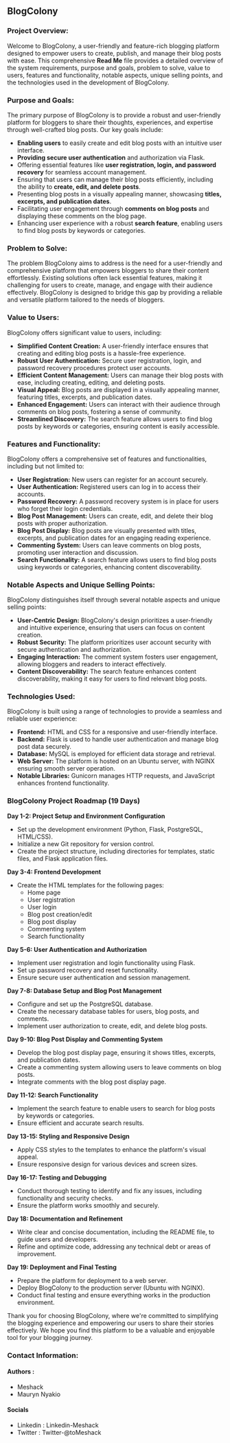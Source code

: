 ## BlogColony

### Project Overview:
Welcome to BlogColony, a user-friendly and feature-rich blogging platform designed to empower users to create, publish, and manage their blog posts with ease. This comprehensive **Read Me** file provides a detailed overview of the system requirements, purpose and goals, problem to solve, value to users, features and functionality, notable aspects, unique selling points, and the technologies used in the development of BlogColony.

### Purpose and Goals:
The primary purpose of BlogColony is to provide a robust and user-friendly platform for bloggers to share their thoughts, experiences, and expertise through well-crafted blog posts. Our key goals include:

- **Enabling users** to easily create and edit blog posts with an intuitive user interface.
- **Providing secure user authentication** and authorization via Flask.
- Offering essential features like **user registration, login, and password recovery** for seamless account management.
- Ensuring that users can manage their blog posts efficiently, including the ability to **create, edit, and delete posts**.
- Presenting blog posts in a visually appealing manner, showcasing **titles, excerpts, and publication dates**.
- Facilitating user engagement through **comments on blog posts** and displaying these comments on the blog page.
- Enhancing user experience with a robust **search feature**, enabling users to find blog posts by keywords or categories.

### Problem to Solve:
The problem BlogColony aims to address is the need for a user-friendly and comprehensive platform that empowers bloggers to share their content effortlessly. Existing solutions often lack essential features, making it challenging for users to create, manage, and engage with their audience effectively. BlogColony is designed to bridge this gap by providing a reliable and versatile platform tailored to the needs of bloggers.

### Value to Users:
BlogColony offers significant value to users, including:

- **Simplified Content Creation:** A user-friendly interface ensures that creating and editing blog posts is a hassle-free experience.
- **Robust User Authentication:** Secure user registration, login, and password recovery procedures protect user accounts.
- **Efficient Content Management:** Users can manage their blog posts with ease, including creating, editing, and deleting posts.
- **Visual Appeal:** Blog posts are displayed in a visually appealing manner, featuring titles, excerpts, and publication dates.
- **Enhanced Engagement:** Users can interact with their audience through comments on blog posts, fostering a sense of community.
- **Streamlined Discovery:** The search feature allows users to find blog posts by keywords or categories, ensuring content is easily accessible.

### Features and Functionality:
BlogColony offers a comprehensive set of features and functionalities, including but not limited to:

- **User Registration:** New users can register for an account securely.
- **User Authentication:** Registered users can log in to access their accounts.
- **Password Recovery:** A password recovery system is in place for users who forget their login credentials.
- **Blog Post Management:** Users can create, edit, and delete their blog posts with proper authorization.
- **Blog Post Display:** Blog posts are visually presented with titles, excerpts, and publication dates for an engaging reading experience.
- **Commenting System:** Users can leave comments on blog posts, promoting user interaction and discussion.
- **Search Functionality:** A search feature allows users to find blog posts using keywords or categories, enhancing content discoverability.

### Notable Aspects and Unique Selling Points:
BlogColony distinguishes itself through several notable aspects and unique selling points:

- **User-Centric Design:** BlogColony's design prioritizes a user-friendly and intuitive experience, ensuring that users can focus on content creation.
- **Robust Security:** The platform prioritizes user account security with secure authentication and authorization.
- **Engaging Interaction:** The comment system fosters user engagement, allowing bloggers and readers to interact effectively.
- **Content Discoverability:** The search feature enhances content discoverability, making it easy for users to find relevant blog posts.

### Technologies Used:
BlogColony is built using a range of technologies to provide a seamless and reliable user experience:

- **Frontend:** HTML and CSS for a responsive and user-friendly interface.
- **Backend:** Flask is used to handle user authentication and manage blog post data securely.
- **Database:** MySQL is employed for efficient data storage and retrieval.
- **Web Server:** The platform is hosted on an Ubuntu server, with NGINX ensuring smooth server operation.
- **Notable Libraries:** Gunicorn manages HTTP requests, and JavaScript enhances frontend functionality.

### BlogColony Project Roadmap (19 Days)

**Day 1-2: Project Setup and Environment Configuration**
- Set up the development environment (Python, Flask, PostgreSQL, HTML/CSS).
- Initialize a new Git repository for version control.
- Create the project structure, including directories for templates, static files, and Flask application files.

**Day 3-4: Frontend Development**
- Create the HTML templates for the following pages:
  - Home page
  - User registration
  - User login
  - Blog post creation/edit
  - Blog post display
  - Commenting system
  - Search functionality

**Day 5-6: User Authentication and Authorization**
- Implement user registration and login functionality using Flask.
- Set up password recovery and reset functionality.
- Ensure secure user authentication and session management.

**Day 7-8: Database Setup and Blog Post Management**
- Configure and set up the PostgreSQL database.
- Create the necessary database tables for users, blog posts, and comments.
- Implement user authorization to create, edit, and delete blog posts.

**Day 9-10: Blog Post Display and Commenting System**
- Develop the blog post display page, ensuring it shows titles, excerpts, and publication dates.
- Create a commenting system allowing users to leave comments on blog posts.
- Integrate comments with the blog post display page.

**Day 11-12: Search Functionality**
- Implement the search feature to enable users to search for blog posts by keywords or categories.
- Ensure efficient and accurate search results.

**Day 13-15: Styling and Responsive Design**
- Apply CSS styles to the templates to enhance the platform's visual appeal.
- Ensure responsive design for various devices and screen sizes.

**Day 16-17: Testing and Debugging**
- Conduct thorough testing to identify and fix any issues, including functionality and security checks.
- Ensure the platform works smoothly and securely.

**Day 18: Documentation and Refinement**
- Write clear and concise documentation, including the README file, to guide users and developers.
- Refine and optimize code, addressing any technical debt or areas of improvement.

**Day 19: Deployment and Final Testing**
- Prepare the platform for deployment to a web server.
- Deploy BlogColony to the production server (Ubuntu with NGINX).
- Conduct final testing and ensure everything works in the production environment.

Thank you for choosing BlogColony, where we're committed to simplifying the blogging experience and empowering our users to share their stories effectively. We hope you find this platform to be a valuable and enjoyable tool for your blogging journey.

### Contact Information:
#### Authors : 
-  Meshack
-  Mauryn Nyakio
#### Socials
- Linkedin : Linkedin-Meshack 
- Twitter : Twitter-@toMeshack